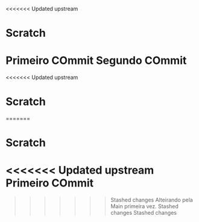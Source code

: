 <<<<<<< Updated upstream
# Scratch
Primeiro COmmit
Segundo COmmit
=======
<<<<<<< Updated upstream
# Scratch
=======
# Scratch
<<<<<<< Updated upstream
Primeiro COmmit
=======
>>>>>>> Stashed changes
Alteirando pela Main primeira vez.
>>>>>>> Stashed changes
>>>>>>> Stashed changes
